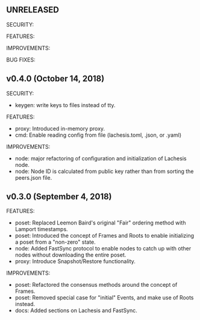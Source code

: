 ## UNRELEASED

SECURITY:

FEATURES:

IMPROVEMENTS:

BUG FIXES:

## v0.4.0 (October 14, 2018)

SECURITY:

* keygen: write keys to files instead of tty. 

FEATURES:

* proxy: Introduced in-memory proxy.
* cmd: Enable reading config from file (lachesis.toml, .json, or .yaml)

IMPROVEMENTS:

* node: major refactoring of configuration and initialization of Lachesis node.
* node: Node ID is calculated from public key rather than from sorting the 
peers.json file.

## v0.3.0 (September 4, 2018)

FEATURES:

* poset: Replaced Leemon Baird's original "Fair" ordering method with 
Lamport timestamps.
* poset: Introduced the concept of Frames and Roots to enable initializing a
poset from a "non-zero" state.
* node: Added FastSync protocol to enable nodes to catch up with other nodes 
without downloading the entire poset. 
* proxy: Introduce Snapshot/Restore functionality.

IMPROVEMENTS:

* poset: Refactored the consensus methods around the concept of Frames.
* poset: Removed special case for "initial" Events, and make use of Roots 
instead. 
* docs: Added sections on Lachesis and FastSync.